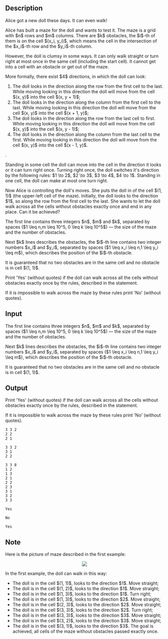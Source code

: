 ## Description

<div><p>Alice got a new doll these days. It can even walk!</p><p>Alice has built a maze for the doll and wants to test it. The maze is a grid with $n$ rows and $m$ columns. There are $k$ obstacles, the $i$-th of them is on the cell $(x_i, y_i)$, which means the cell in the intersection of the $x_i$-th row and the $y_i$-th column.</p><p>However, the doll is clumsy in some ways. It can only walk straight or turn right at most once in the same cell (including the start cell). It cannot get into a cell with an obstacle or get out of the maze.</p><p>More formally, there exist $4$ directions, in which the doll can look:</p><ol> <li> The doll looks in the direction along the row from the first cell to the last. While moving looking in this direction the doll will move from the cell $(x, y)$ into the cell $(x, y + 1)$; </li><li> The doll looks in the direction along the column from the first cell to the last. While moving looking in this direction the doll will move from the cell $(x, y)$ into the cell $(x + 1, y)$; </li><li> The doll looks in the direction along the row from the last cell to first. While moving looking in this direction the doll will move from the cell $(x, y)$ into the cell $(x, y - 1)$; </li><li> The doll looks in the direction along the column from the last cell to the first. While moving looking in this direction the doll will move from the cell $(x, y)$ into the cell $(x - 1, y)$. </li></ol>.<p>Standing in some cell the doll can move into the cell in the direction it looks or it can turn right once. Turning right once, the doll switches it's direction by the following rules: $1 \to 2$, $2 \to 3$, $3 \to 4$, $4 \to 1$. Standing in one cell, the doll can make at most one turn right.</p><p>Now Alice is controlling the doll's moves. She puts the doll in of the cell $(1, 1)$ (the upper-left cell of the maze). Initially, the doll looks to the direction $1$, so along the row from the first cell to the last. She wants to let the doll walk across all the cells without obstacles exactly once and end in any place. Can it be achieved?</p></div><div class="input-specification"><p>The first line contains three integers $n$, $m$ and $k$, separated by spaces ($1 \leq n,m \leq 10^5, 0 \leq k \leq 10^5$)&nbsp;— the size of the maze and the number of obstacles.</p><p>Next $k$ lines describes the obstacles, the $i$-th line contains two integer numbers $x_i$ and $y_i$, separated by spaces ($1 \leq x_i \leq n,1 \leq y_i \leq m$), which describes the position of the $i$-th obstacle.</p><p>It is guaranteed that no two obstacles are in the same cell and no obstacle is in cell $(1, 1)$.</p></div><div class="output-specification"><p>Print 'Yes' (without quotes) if the doll can walk across all the cells without obstacles exactly once by the rules, described in the statement.</p><p>If it is impossible to walk across the maze by these rules print 'No' (without quotes).</p></div>

## Input

<p>The first line contains three integers $n$, $m$ and $k$, separated by spaces ($1 \leq n,m \leq 10^5, 0 \leq k \leq 10^5$)&nbsp;— the size of the maze and the number of obstacles.</p><p>Next $k$ lines describes the obstacles, the $i$-th line contains two integer numbers $x_i$ and $y_i$, separated by spaces ($1 \leq x_i \leq n,1 \leq y_i \leq m$), which describes the position of the $i$-th obstacle.</p><p>It is guaranteed that no two obstacles are in the same cell and no obstacle is in cell $(1, 1)$.</p>

## Output

<p>Print 'Yes' (without quotes) if the doll can walk across all the cells without obstacles exactly once by the rules, described in the statement.</p><p>If it is impossible to walk across the maze by these rules print 'No' (without quotes).</p>





```input1
3 3 2
2 2
2 1
```




```input2
3 3 2
3 1
2 2
```




```input3
3 3 8
1 2
1 3
2 1
2 2
2 3
3 1
3 2
3 3
```




```output1
Yes
```




```output2
No
```




```output3
Yes
```



## Note

<p>Here is the picture of maze described in the first example:</p><center> <img class="tex-graphics" src="file://3BGiqY66.png" style="max-width: 100.0%;max-height: 100.0%;">   </center><p>In the first example, the doll can walk in this way:</p><ul> <li> The doll is in the cell $(1, 1)$, looks to the direction $1$. Move straight; </li><li> The doll is in the cell $(1, 2)$, looks to the direction $1$. Move straight; </li><li> The doll is in the cell $(1, 3)$, looks to the direction $1$. Turn right; </li><li> The doll is in the cell $(1, 3)$, looks to the direction $2$. Move straight; </li><li> The doll is in the cell $(2, 3)$, looks to the direction $2$. Move straight; </li><li> The doll is in the cell $(3, 3)$, looks to the direction $2$. Turn right; </li><li> The doll is in the cell $(3, 3)$, looks to the direction $3$. Move straight; </li><li> The doll is in the cell $(3, 2)$, looks to the direction $3$. Move straight; </li><li> The doll is in the cell $(3, 1)$, looks to the direction $3$. The goal is achieved, all cells of the maze without obstacles passed exactly once. </li></ul>
